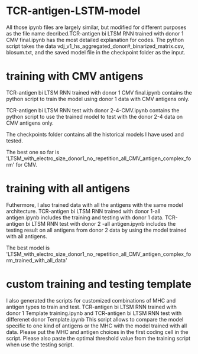 # TCR-antigen-LSTM-model
All those ipynb files are largely similar, but modified for different purposes as the file name decribed.TCR-antigen bi LTSM RNN trained with donor 1 CMV final.ipynb has the most detailed explanation for codes. The python script takes the data vdj_v1_hs_aggregated_donor#_binarized_matrix.csv, blosum.txt, and the saved model file in the checkpoint folder as the input.

# training with CMV antigens
TCR-antigen bi LTSM RNN trained with donor 1 CMV final.ipynb contains the python script to train the model using donor 1 data with CMV antigens only. 

TCR-antigen bi LTSM RNN test with donor 2-4-CMV.ipynb contains the python script to use the trained model to test with the donor 2-4 data on CMV antigens only.

The checkpoints folder contains all the historical models I have used and tested.

The best one so far is 'LTSM_with_electro_size_donor1_no_repetition_all_CMV_antigen_complex_form' for CMV.
# training with all antigens
Futhermore, I also trained data with all the antigens with the same model architecture.
TCR-antigen bi LTSM RNN trained with donor 1-all antigen.ipynb includes the training and testing with donor 1 data.
TCR-antigen bi LTSM RNN test with donor 2 -all antigen.ipynb includes the testing result on all antigens from donor 2 data by using the model trained with all antigens.

The best model is 'LTSM_with_electro_size_donor1_no_repetition_all_CMV_antigen_complex_form_trained_with_all_data'
# custom training and testing template
I also generated the scripts for customized combinations of MHC and antigen types to train and test.
TCR-antigen bi LTSM RNN trained with donor 1 Template training.ipynb and TCR-antigen bi LTSM RNN test with differenet donor Template.ipynb
This script allows to compare the model specific to one kind of antigens or the MHC with the model trained with all data.
Please put the MHC and antigen choices in the first coding cell in the script. Please also paste the optimal threshold value from the training script when use the testing script.
